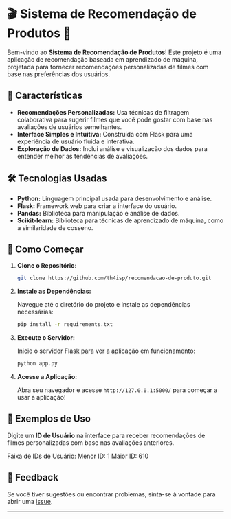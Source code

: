 # 🎬 Sistema de Recomendação de Produtos 🍿

Bem-vindo ao **Sistema de Recomendação de Produtos**! Este projeto é uma aplicação de recomendação baseada em aprendizado de máquina, projetada para fornecer recomendações personalizadas de filmes com base nas preferências dos usuários.

## 🌟 Características

- **Recomendações Personalizadas:** Usa técnicas de filtragem colaborativa para sugerir filmes que você pode gostar com base nas avaliações de usuários semelhantes.
- **Interface Simples e Intuitiva:** Construída com Flask para uma experiência de usuário fluida e interativa.
- **Exploração de Dados:** Inclui análise e visualização dos dados para entender melhor as tendências de avaliações.

## 🛠 Tecnologias Usadas

- **Python:** Linguagem principal usada para desenvolvimento e análise.
- **Flask:** Framework web para criar a interface do usuário.
- **Pandas:** Biblioteca para manipulação e análise de dados.
- **Scikit-learn:** Biblioteca para técnicas de aprendizado de máquina, como a similaridade de cosseno.

## 🚀 Como Começar

1. **Clone o Repositório:**

   ```bash
   git clone https://github.com/th4isp/recomendacao-de-produto.git
   ```

2. **Instale as Dependências:**

   Navegue até o diretório do projeto e instale as dependências necessárias:

   ```bash
   pip install -r requirements.txt
   ```

3. **Execute o Servidor:**

   Inicie o servidor Flask para ver a aplicação em funcionamento:

   ```bash
   python app.py
   ```

4. **Acesse a Aplicação:**

   Abra seu navegador e acesse `http://127.0.0.1:5000/` para começar a usar a aplicação!

## 🤖 Exemplos de Uso

Digite um **ID de Usuário** na interface para receber recomendações de filmes personalizadas com base nas avaliações anteriores.

Faixa de IDs de Usuário:
Menor ID: 1
Maior ID: 610

## 💬 Feedback

Se você tiver sugestões ou encontrar problemas, sinta-se à vontade para abrir uma [issue](https://github.com/th4isp/recomendacao-de-produto/issues).

---

